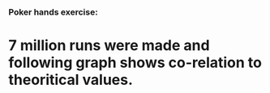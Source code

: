 ### Poker hands exercise: 
# 7 million runs were made and following graph shows co-relation to theoritical values.


